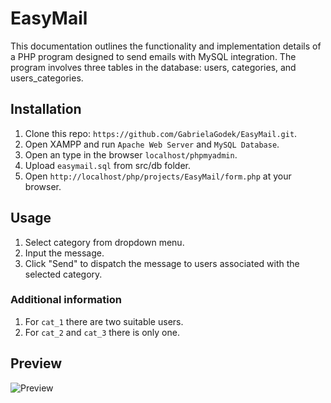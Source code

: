 # EasyMail
This documentation outlines the functionality and implementation details of a PHP program designed to send emails with MySQL integration. The program involves three tables in the database: users, categories, and users_categories.

## Installation
1. Clone this repo: `https://github.com/GabrielaGodek/EasyMail.git`.
2. Open XAMPP and run `Apache Web Server` and `MySQL Database`. 
3. Open an type in the browser `localhost/phpmyadmin`.
4. Upload `easymail.sql` from src/db folder.
5. Open `http://localhost/php/projects/EasyMail/form.php` at your browser.

## Usage
1. Select category from dropdown menu.
2. Input the message.
3. Click "Send" to dispatch the message to users associated with the selected category.

### Additional information
1. For `cat_1` there are two suitable users.
2. For `cat_2` and `cat_3` there is only one.

## Preview
![Preview](/EasyMail/public/app_preview.png)
